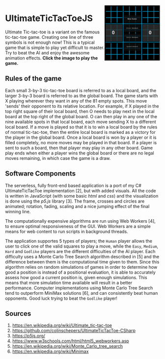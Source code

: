 <a href="https://colinschepers.github.io/UltimateTicTacToeJS"><img align="right" src="./Images/game.gif" alt="" title="Ultimate tic-tac-toe is awesome!" width="180"/></a>

# UltimateTicTacToeJS

Ultimate Tic-tac-toe is a variant on the famous tic-tac-toe game. Creating one line of three symbols is not enough now! This is a typical  game that is simple to play yet difficult to master. Try to beat the AI and enjoy the awesome animation effects. **Click the image to play the game.**

## Rules of the game

Each small 3-by-3 tic-tac-toe board is referred to as a local board, and the larger 3-by-3 board is referred to as the global board. The game starts with X playing wherever they want in any of the 81 empty spots. This move 'sends' their opponent to its relative location. For example, if X played in the top right square of their local board, then O needs to play next in the local board at the top right of the global board. O can then play in any one of the nine available spots in that local board, each move sending X to a different local board. If a move is played so that it is to win a local board by the rules of normal tic-tac-toe, then the entire local board is marked as a victory for the player in the global board. Once a local board is won by a player or it is filled completely, no more moves may be played in that board. If a player is sent to such a board, then that player may play in any other board. Game play ends when either a player wins the global board or there are no legal moves remaining, in which case the game is a draw.

## Software Components

The serverless, fully front-end based application is a port of my C# UltimateTicTacToe implementation [2], but with added visuals. All the code is written in JavaScript (with some basic *html* and *css*) and the visualization is done using the *p5.js* library [3]. The frame, crosses and circles are animated; rotation, fading, scaling and a nice jumping effect of the final winning line.

The computationally expensive algorithms are run using Web Workers [4], to ensure optimal responsiveness of the GUI. Web Workers are a simple means for web content to run scripts in background threads. 

The application supportes 5 types of players; the `Human` player allows the user to click one of the valid squares to play a move, while the `Easy`, `Medium`, `Hard` and `Godlike` players are the different difficulties of the AI player. Each difficulty uses a Monte Carlo Tree Search algorithm described in [5] and the difference between them is the computational time given to them. Since this algorithm relies on random simulations of games in order to determine how good a position is instead of a positional evaluation, it is able to accurately assess how good a current position is, given enough simulations. This means that more simulation time available will result in a better performance. Computer implementations using Monte Carlo Tree Search tend to outperform MiniMax solutions [6], and can consistently beat human opponents. Good luck trying to beat the `Godlike` player!

## Sources

1. https://en.wikipedia.org/wiki/Ultimate_tic-tac-toe
2. https://github.com/colinschepers/UltimateTicTacToe-CSharp
3. https://p5js.org/
4. https://www.w3schools.com/html/html5_webworkers.asp
5. https://en.wikipedia.org/wiki/Monte_Carlo_tree_search
6. https://en.wikipedia.org/wiki/Minimax
